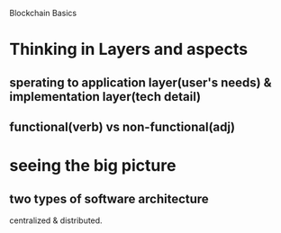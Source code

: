 Blockchain Basics

# Thinking in Layers and aspects

## sperating to application layer(user's needs) & implementation layer(tech detail)

## functional(verb) vs non-functional(adj)

# seeing the big picture

## two types of software architecture
centralized & distributed.